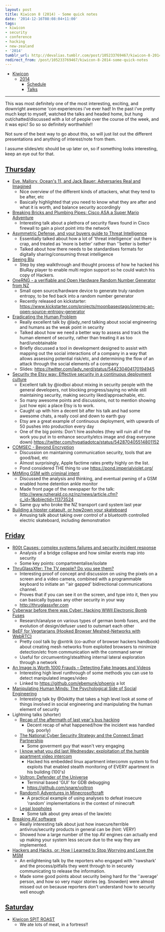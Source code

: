 ```yaml
---
layout: post
title: Kiwicon 8 (2014) - Some quick notes
date: '2014-12-16T08:08:04+11:00'
tags:
- kiwicon
- security
- conference
- hacking
- new-zealand
- '2014'
tumblr_url: http://devalias.tumblr.com/post/105233769467/kiwicon-8-2014-some-quick-notes
redirect_from: /post/105233769467/kiwicon-8-2014-some-quick-notes
---
```

* [Kiwicon](https://kiwicon.org/)
  * [2014](http://2014.kiwicon.org/)
    * [Schedule](http://2014.kiwicon.org/the-con/schedule/)
    * [Talks](http://2014.kiwicon.org/the-con/talks/)

---

This was most definitely one of the most interesting, exciting, and downright awesome 'con experiences i've ever had! In the past i've pretty much kept to myself, watched the talks and headed home, but hung out/chatted/discussed with a lot of people over the course of the week, and it was epic! So so so definitely worthwhile!!

Not sure of the best way to go about this, so will just list out the different presentations and anything of interest/note from them.

I assume slides/etc should be up later on, so if something looks interesting, keep an eye out for that.

## [Thursday](http://2014.kiwicon.org/the-con/schedule/#Thursday11December)

* [Eve, Mallory, Ocean's 11, and Jack Bauer: Adversaries Real and Imagined](https://kiwicon.org/the-con/talks/#e146)
  * Nice overview of the different kinds of attackers, what they tend to be after, etc
  * Basically highlighted that you need to know what they are after and what it is worth, and balance security accordingly
* [Breaking Bricks and Plumbing Pipes: Cisco ASA a Super Mario Adventure](http://2014.kiwicon.org/the-con/talks/#e149)
  * Interesting talk about a plethora of security flaws found in Cisco firewall to gain a pivot point into the network
* [Asymmetric Defense, and your buyers guide to Threat Intelligence](http://2014.kiwicon.org/the-con/talks/#e150)
  * Essentially talked about how a lot of 'threat intelligence' out there is crap, and treated as 'more is better' rather than ''better is better'
  * Talked about how there needs to be standardises formats for digitally sharing/consuming threat intelligence
* [Seeing Blu](http://2014.kiwicon.org/the-con/talks/#e151)
  * Step by step walkthrough and thought process of how he hacked his BluRay player to enable multi region support so he could watch his copy of Hackers.
* [OneRNG - a verifiable and Open Hardware Random Number Generator from NZ](http://2014.kiwicon.org/the-con/talks/#e152)
  * Small open source/hardware device to generate truly random entropy, to be fed back into a random number generator
  * Recently released on kickstarter: https://www.kickstarter.com/projects/moonbaseotago/onerng-an-open-source-entropy-generator
* [Eradicating the Human Problem](http://2014.kiwicon.org/the-con/talks/#e147)
  * Really excellent talk by @lady_nerd talking about social engineering and humans as the weak point in security
  * Talked about how we need a better way to assess and track the human element of security, rather than treating it as too hard/unobtainable
  * Briefly discussed a tool in development designed to assist with mapping out the social interactions of a company in a way that allows assessing potential risk/etc, and determining the flow of an attack through the social elements of a company
  * Slides: https://twitter.com/lady_nerd/status/544230404170194945
* [Security the Etsy way: Effective security in a continuous deployment culture](http://2014.kiwicon.org/the-con/talks/#e142)
  * Excellent talk by @iodboi about mixing in security people with the general developers, not blocking progress/saying no while still maintaining security, making security liked/approachable, etc.
  * So many awesome points and discussions, not to mention showing just how epic a place Etsy is to work.
  * Caught up with him a decent bit after his talk and had some awesome chats, a really cool and down to earth guy
  * Etsy are a great example of continuous deployment, with upwards of 50 pushes into production every day
  * One of the big points: Don't hire assholes (they will ruin all of the work you put in to enhance security/etcs image and drag everyone down) https://twitter.com/hypatiadotca/status/542870405514801152
* [COMSEC - Beyond Encryption](http://2014.kiwicon.org/the-con/talks/#e153)
  * Discussion on maintaining communication security, tools that are good/bad, etc
  * Almost surprisingly, Apple factime rates pretty highly on the list.
  * Pond considered THE thing to use https://pond.imperialviolet.org/
* [MitMing GSM with criminal intent](http://2014.kiwicon.org/the-con/talks/#e154)
  * Discussed the analysis and thinking, and eventual pwning of a GSM enabled home detention ankle monitor
  * Made front page of the newspaper for the talk: http://www.nzherald.co.nz/nz/news/article.cfm?c_id=1&objectid=11373524
  * Same guy who broke the NZ transport card system last year
* [Building a hipster catapult, or how2own your skateboard](http://2014.kiwicon.org/the-con/talks/#e143)
  * Amusing talk about taking over control of a bluetooth controlled electric skateboard, including demonstration

## [Friday](http://2014.kiwicon.org/the-con/schedule/#Friday12December)

* [R00t Causes: complex systems failures and security incident response](http://2014.kiwicon.org/the-con/talks/#e167)
  * Analysis of a bridge collapse and how similar events map into security
  * Some key points: compartmentalise/isolate
* [ThruGlassXfer: The TV people? Do you see them?](http://2014.kiwicon.org/the-con/talks/#e156)
  * Interesting proof of concept and discussion on using the pixels on a screen and a video camera, combined with a programmable keyboard to initiate an ''air gapped' bidirectional communications channel.
  * Proves that if you can see it on the screen, and type into it, then you can basically bypass any other security in your way
  * http://thruglassxfer.com
* [Cyberwar before there was Cyber: Hacking WWII Electronic Bomb Fuses](http://2014.kiwicon.org/the-con/talks/#e144)
  * Research/analyse on various types of german bomb fuses, and the evolution of design/defuser used to outsmart each other
* [BeEF for Vegetarians (Hooked Browser Meshed-Networks with WebRTC)](http://2014.kiwicon.org/the-con/talks/#e157)
  * Pretty cool talk by @xntrik (co-author of browser hackers handbook) about creating mesh networks from exploited browsers to minimize detection/etc from communication with the command server
  * Useful for circumventing/stealthing internal lateral exploration through a network
* [An Image is Worth 1000 Frauds – Detecting Fake Images and Videos](http://2014.kiwicon.org/the-con/talks/#e158)
  * Interesting high level runthrough of some methods you can use to detect manipulated images/video
  * Linked to https://github.com/ebemunk/phoenix a lot
* [Manipulating Human Minds: The Psychological Side of Social Engineering](http://2014.kiwicon.org/the-con/talks/#e159)
  * Interesting talk by @0xkitty that takes a high level look at some of things involved in social engineering and manipulating the human element of security
* Lightning talks (shorter)
  * [Recap of the aftermath of last year's bus hacking](http://2014.kiwicon.org/the-con/talks/#e160)
    * Decent recap of what happened/how the incident was handled (eg. poorly)
  * [The National Cyber Security Strategy and the Connect Smart Partnership](http://2014.kiwicon.org/the-con/talks/#e161)
    * Some goverment guy that wasn't very engaging
  * [I know what you did last Wednesday: exploitation of the humble apartment video intercom](http://2014.kiwicon.org/the-con/talks/#e162)
    * Hacked his embedded linux apartment intercomm system to find exploits that enabled stealth monitoring of EVERY apartment in his building (100's)
  * [Voltron: Defender of the Universe](http://2014.kiwicon.org/the-con/talks/#e163)
    * Terminal based 'GUI' for GDB debugging
    * https://github.com/snare/voltron
  * [Random() Adventures in Minecrosoftcraft](http://2014.kiwicon.org/the-con/talks/#e145)
  	* A practical example of using analyses to defeat insecure 'random' implementations in the context of minecraft
  * [Legal loopholes](http://2014.kiwicon.org/the-con/talks/#e164)
  	* Some talk about grey areas of the law/etc
* [Breaking AV software](http://2014.kiwicon.org/the-con/talks/#e165)
  * Really interesting talk about just how insecure/terrible antivirus/security products in general can be (hint: VERY)
  * Showed how a large number of the top AV engines can actually end up making your system less secure due to the way they are implemented.
* [Hackers and Hacks, or: How I Learned to Stop Worrying and Love the MSM](http://2014.kiwicon.org/the-con/talks/#e166)
  * An enlightening talk by the reporters who engaged with ''rawshark' and the process/pitfalls they went through to in securely communicating to release the information.
  * Made some good points about security being hard for the ''average' person, and how so very major stories (eg. Snowden) were almost missed out on because reporters don't understand how to security well enough

## [Saturday](http://2014.kiwicon.org/the-con/schedule/#Saturday13December)

* [Kiwicon SPIT ROAST](http://2014.kiwicon.org/the-con/events/#e148)
  * We ate lots of meat, in a fortress!!
